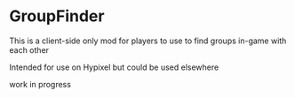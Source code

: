# GroupFinder

This is a client-side only mod for players to use to find groups in-game with each other

Intended for use on Hypixel but could be used elsewhere

work in progress
